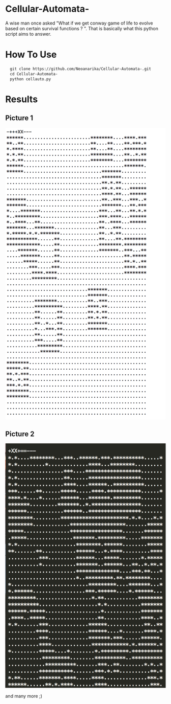 # Cellular-Automata-
A wise man once asked "What if we get conway game of life to evolve based on certain survival functions ? ". That is basically what this python script aims to answer. 

# How To Use 
```
  git clone https://github.com/Neoanarika/Cellular-Automata-.git
  cd Cellular-Automata-
  python cellauto.py
```

# Results 
<h2> Picture 1</h2>
<img src = 'https://github.com/Neoanarika/Cellular-Automata-/blob/master/Pic/1.png?raw=true' />

<h2>Picture 2</h2>
<img src = 'https://github.com/Neoanarika/Cellular-Automata-/blob/master/Pic/4.png?raw=true' />

and many more ;)
